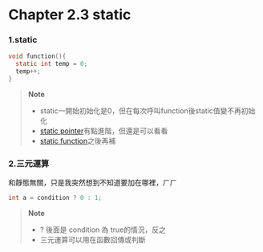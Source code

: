# Chapter 2.3 static

### 1.static

```c
void function(){
  static int temp = 0;
  temp++;
}
```

> **Note** <br />
> - static一開始初始化是0，但在每次呼叫function後static值變不再初始化
> - [static pointer](https://iq.opengenus.org/static-and-extern-pointers-in-c/)有點進階，但還是可以看看
> - [static function]()之後再補

### 2.三元運算

和靜態無關，只是我突然想到不知道要加在哪裡，ㄏㄏ

```c
int a = condition ? 0 : 1;
```

> **Note** <br />
> - ? 後面是 condition 為 true的情況，反之
> - 三元運算可以用在函數回傳或判斷
